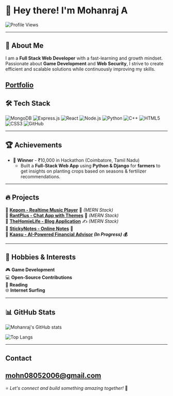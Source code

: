 # 👋 Hey there! I'm Mohanraj A

![Profile Views](https://komarev.com/ghpvc/?username=mohan-bee&color=blue&style=flat-square)  

---

## 🚀 About Me

I am a **Full Stack Web Developer** with a fast-learning and growth mindset. Passionate about **Game Development** and **Web Security**, I strive to create efficient and scalable solutions while continuously improving my skills.

[Portfolio](https://mohandev.me)
---

## 🛠️ Tech Stack

![MongoDB](https://img.shields.io/badge/MongoDB-47A248?style=for-the-badge&logo=mongodb&logoColor=white)
![Express.js](https://img.shields.io/badge/Express.js-404D59?style=for-the-badge)
![React](https://img.shields.io/badge/React-20232A?style=for-the-badge&logo=react&logoColor=61DAFB)
![Node.js](https://img.shields.io/badge/Node.js-43853D?style=for-the-badge&logo=node.js&logoColor=white)
![Python](https://img.shields.io/badge/Python-3776AB?style=for-the-badge&logo=python&logoColor=white)
![C++](https://img.shields.io/badge/C++-00599C?style=for-the-badge&logo=c%2B%2B&logoColor=white)
![HTML5](https://img.shields.io/badge/HTML5-E34F26?style=for-the-badge&logo=html5&logoColor=white)
![CSS3](https://img.shields.io/badge/CSS3-1572B6?style=for-the-badge&logo=css3&logoColor=white)
![GitHub](https://img.shields.io/badge/GitHub-100000?style=for-the-badge&logo=github&logoColor=white)

---

## 🏆 Achievements
- 🏅 **Winner** - ₹10,000 in Hackathon (Coimbatore, Tamil Nadu)  
  - Built a **Full-Stack Web App** using **Python & Django** for **farmers** to get insights on planting crops based on seasons & fertilizer recommendations.

---

## 🔥 Projects

🔹 **[Kepom - Realtime Music Player](https://kepom.vercel.app)** 🎵 *(MERN Stack)*  
🔹 **[RantPlus - Chat App with Themes](https://rant-plus.vercel.app/login)** 💬 *(MERN Stack)*  
🔹 **[TheHomieLife - Blog Application](https://thehomie.life)** ✍️ *(MERN Stack)*  
🔹 **[StickyNotes - Online Notes](https://mohan-bee.github.io/Sticky-Notes/)** 📝  
🔹 **[Kaasu - AI-Powered Financial Advisor](https://github.com/kalviumcommunity/S65_Mohan_Capstone_Kaasu) *(In Progress)* 💰**

---

## 📌 Hobbies & Interests

🎮 **Game Development**  
💻 **Open-Source Contributions**  
📖 **Reading**  
🌐 **Internet Surfing**  

---

## 📊 GitHub Stats

![Mohanraj's GitHub stats](https://github-readme-stats.vercel.app/api?username=mohan-bee&show_icons=true&theme=tokyonight)

![Top Langs](https://github-readme-stats.vercel.app/api/top-langs/?username=mohan-bee&layout=compact&theme=tokyonight)

---
## Contact

[mohn08052006@gmail.com](mailto:mohn08052006@gmail.com)  
---
⭐️ *Let's connect and build something amazing together!* 🚀
